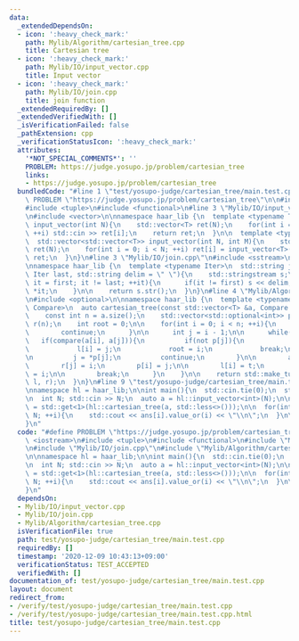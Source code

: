 ```yaml
---
data:
  _extendedDependsOn:
  - icon: ':heavy_check_mark:'
    path: Mylib/Algorithm/cartesian_tree.cpp
    title: Cartesian tree
  - icon: ':heavy_check_mark:'
    path: Mylib/IO/input_vector.cpp
    title: Input vector
  - icon: ':heavy_check_mark:'
    path: Mylib/IO/join.cpp
    title: join function
  _extendedRequiredBy: []
  _extendedVerifiedWith: []
  _isVerificationFailed: false
  _pathExtension: cpp
  _verificationStatusIcon: ':heavy_check_mark:'
  attributes:
    '*NOT_SPECIAL_COMMENTS*': ''
    PROBLEM: https://judge.yosupo.jp/problem/cartesian_tree
    links:
    - https://judge.yosupo.jp/problem/cartesian_tree
  bundledCode: "#line 1 \"test/yosupo-judge/cartesian_tree/main.test.cpp\"\n#define\
    \ PROBLEM \"https://judge.yosupo.jp/problem/cartesian_tree\"\n\n#include <iostream>\n\
    #include <tuple>\n#include <functional>\n#line 3 \"Mylib/IO/input_vector.cpp\"\
    \n#include <vector>\n\nnamespace haar_lib {\n  template <typename T>\n  std::vector<T>\
    \ input_vector(int N){\n    std::vector<T> ret(N);\n    for(int i = 0; i < N;\
    \ ++i) std::cin >> ret[i];\n    return ret;\n  }\n\n  template <typename T>\n\
    \  std::vector<std::vector<T>> input_vector(int N, int M){\n    std::vector<std::vector<T>>\
    \ ret(N);\n    for(int i = 0; i < N; ++i) ret[i] = input_vector<T>(M);\n    return\
    \ ret;\n  }\n}\n#line 3 \"Mylib/IO/join.cpp\"\n#include <sstream>\n#include <string>\n\
    \nnamespace haar_lib {\n  template <typename Iter>\n  std::string join(Iter first,\
    \ Iter last, std::string delim = \" \"){\n    std::stringstream s;\n\n    for(auto\
    \ it = first; it != last; ++it){\n      if(it != first) s << delim;\n      s <<\
    \ *it;\n    }\n\n    return s.str();\n  }\n}\n#line 4 \"Mylib/Algorithm/cartesian_tree.cpp\"\
    \n#include <optional>\n\nnamespace haar_lib {\n  template <typename T, typename\
    \ Compare>\n  auto cartesian_tree(const std::vector<T> &a, Compare compare){\n\
    \    const int n = a.size();\n    std::vector<std::optional<int>> p(n), l(n),\
    \ r(n);\n    int root = 0;\n\n    for(int i = 0; i < n; ++i){\n      if(i == 0){\n\
    \        continue;\n      }\n\n      int j = i - 1;\n\n      while(1){\n     \
    \   if(compare(a[i], a[j])){\n          if(not p[j]){\n            p[j] = i;\n\
    \            l[i] = j;\n            root = i;\n            break;\n          }\n\
    \n          j = *p[j];\n          continue;\n        }\n\n        auto t = r[j];\n\
    \        r[j] = i;\n        p[i] = j;\n\n        l[i] = t;\n        if(t) p[*t]\
    \ = i;\n\n        break;\n      }\n    }\n\n    return std::make_tuple(root, p,\
    \ l, r);\n  }\n}\n#line 9 \"test/yosupo-judge/cartesian_tree/main.test.cpp\"\n\
    \nnamespace hl = haar_lib;\n\nint main(){\n  std::cin.tie(0);\n  std::ios::sync_with_stdio(false);\n\
    \n  int N; std::cin >> N;\n  auto a = hl::input_vector<int>(N);\n\n  auto ans\
    \ = std::get<1>(hl::cartesian_tree(a, std::less<>()));\n\n  for(int i = 0; i <\
    \ N; ++i){\n    std::cout << ans[i].value_or(i) << \"\\n\";\n  }\n\n  return 0;\n\
    }\n"
  code: "#define PROBLEM \"https://judge.yosupo.jp/problem/cartesian_tree\"\n\n#include\
    \ <iostream>\n#include <tuple>\n#include <functional>\n#include \"Mylib/IO/input_vector.cpp\"\
    \n#include \"Mylib/IO/join.cpp\"\n#include \"Mylib/Algorithm/cartesian_tree.cpp\"\
    \n\nnamespace hl = haar_lib;\n\nint main(){\n  std::cin.tie(0);\n  std::ios::sync_with_stdio(false);\n\
    \n  int N; std::cin >> N;\n  auto a = hl::input_vector<int>(N);\n\n  auto ans\
    \ = std::get<1>(hl::cartesian_tree(a, std::less<>()));\n\n  for(int i = 0; i <\
    \ N; ++i){\n    std::cout << ans[i].value_or(i) << \"\\n\";\n  }\n\n  return 0;\n\
    }\n"
  dependsOn:
  - Mylib/IO/input_vector.cpp
  - Mylib/IO/join.cpp
  - Mylib/Algorithm/cartesian_tree.cpp
  isVerificationFile: true
  path: test/yosupo-judge/cartesian_tree/main.test.cpp
  requiredBy: []
  timestamp: '2020-12-09 10:43:13+09:00'
  verificationStatus: TEST_ACCEPTED
  verifiedWith: []
documentation_of: test/yosupo-judge/cartesian_tree/main.test.cpp
layout: document
redirect_from:
- /verify/test/yosupo-judge/cartesian_tree/main.test.cpp
- /verify/test/yosupo-judge/cartesian_tree/main.test.cpp.html
title: test/yosupo-judge/cartesian_tree/main.test.cpp
---
```

